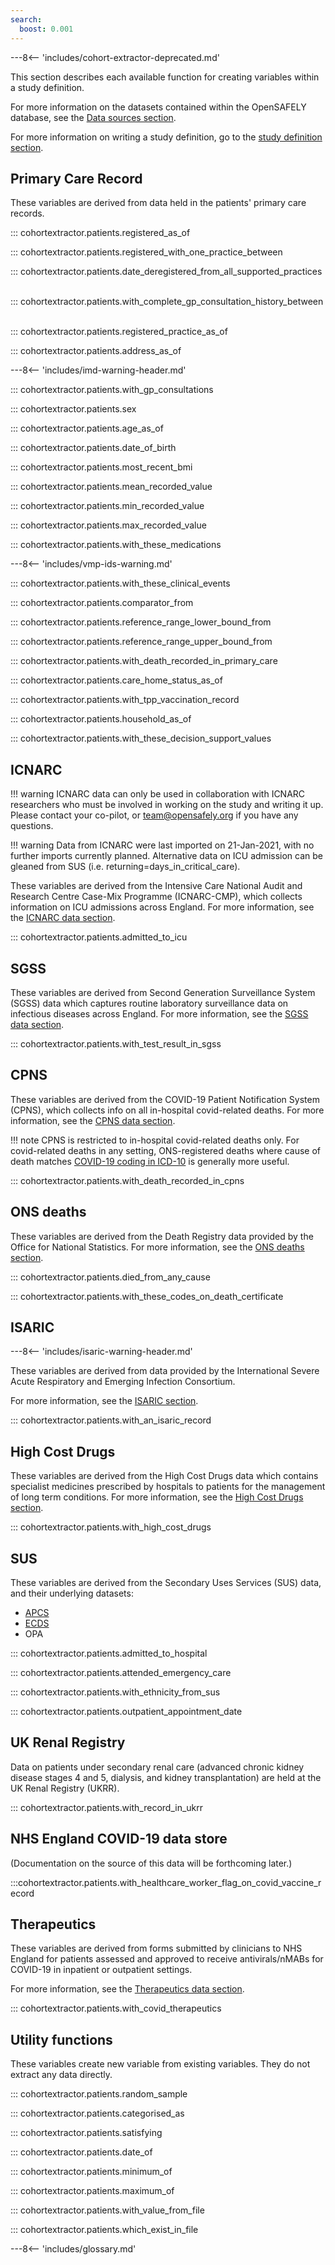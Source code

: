 ```yaml
---
search:
  boost: 0.001
---
```

---8<-- 'includes/cohort-extractor-deprecated.md'

This section describes each available function for creating variables within a study definition.

For more information on the datasets contained within the OpenSAFELY database, see the [Data sources section](data-sources/intro.md).

For more information on writing a study definition, go to the [study definition section](study-def.md).


## Primary Care Record

These variables are derived from data held in the patients' primary care records.
&nbsp;

::: cohortextractor.patients.registered_as_of
&nbsp;

::: cohortextractor.patients.registered_with_one_practice_between
&nbsp;

::: cohortextractor.patients.date_deregistered_from_all_supported_practices
&nbsp;

::: cohortextractor.patients.with_complete_gp_consultation_history_between
&nbsp;

::: cohortextractor.patients.registered_practice_as_of
&nbsp;

::: cohortextractor.patients.address_as_of
&nbsp;

---8<-- 'includes/imd-warning-header.md'

::: cohortextractor.patients.with_gp_consultations
&nbsp;

::: cohortextractor.patients.sex
&nbsp;

::: cohortextractor.patients.age_as_of
&nbsp;

::: cohortextractor.patients.date_of_birth
&nbsp;

::: cohortextractor.patients.most_recent_bmi
&nbsp;

::: cohortextractor.patients.mean_recorded_value
&nbsp;

::: cohortextractor.patients.min_recorded_value
&nbsp;

::: cohortextractor.patients.max_recorded_value
&nbsp;

::: cohortextractor.patients.with_these_medications
&nbsp;

---8<-- 'includes/vmp-ids-warning.md'

::: cohortextractor.patients.with_these_clinical_events
&nbsp;

::: cohortextractor.patients.comparator_from
&nbsp;

::: cohortextractor.patients.reference_range_lower_bound_from
&nbsp;

::: cohortextractor.patients.reference_range_upper_bound_from
&nbsp;

::: cohortextractor.patients.with_death_recorded_in_primary_care
&nbsp;

::: cohortextractor.patients.care_home_status_as_of
&nbsp;

::: cohortextractor.patients.with_tpp_vaccination_record
&nbsp;

::: cohortextractor.patients.household_as_of
&nbsp;

::: cohortextractor.patients.with_these_decision_support_values
&nbsp;

## ICNARC
!!! warning
    ICNARC data can only be used in collaboration with ICNARC researchers who must be involved in working on the study and writing it up.
    Please contact your co-pilot, or <team@opensafely.org> if you have any questions.

!!! warning
    Data from ICNARC were last imported on 21-Jan-2021, with no further imports currently planned. Alternative data on ICU admission can be gleaned from SUS (i.e. returning=days_in_critical_care).

These variables are derived from the Intensive Care National Audit and Research Centre Case-Mix Programme (ICNARC-CMP), which collects information on ICU admissions across England.
For more information, see the [ICNARC data section](data-sources/icnarc.md).
&nbsp;

::: cohortextractor.patients.admitted_to_icu
&nbsp;

## SGSS
These variables are derived from Second Generation Surveillance System (SGSS) data which captures routine laboratory surveillance data on infectious diseases across England.
For more information, see the [SGSS data section](data-sources/sgsscovid.md).
&nbsp;

::: cohortextractor.patients.with_test_result_in_sgss
&nbsp;


## CPNS

These variables are derived from the COVID-19 Patient Notification System (CPNS), which collects info on all in-hospital covid-related deaths.
For more information, see the [CPNS data section](data-sources/cpns.md).

!!! note
    CPNS is restricted to in-hospital covid-related deaths only. For covid-related deaths in any setting, ONS-registered deaths where cause of death matches [COVID-19 coding in ICD-10](https://www.who.int/standards/classifications/classification-of-diseases/emergency-use-icd-codes-for-covid-19-disease-outbreak) is generally more useful.
&nbsp;

::: cohortextractor.patients.with_death_recorded_in_cpns
&nbsp;


## ONS deaths
These variables are derived from the Death Registry data provided by the Office for National Statistics.
For more information, see the [ONS deaths section](data-sources/onsdeaths.md).
&nbsp;

::: cohortextractor.patients.died_from_any_cause
&nbsp;

::: cohortextractor.patients.with_these_codes_on_death_certificate
&nbsp;


## ISARIC
---8<-- 'includes/isaric-warning-header.md'

These variables are derived from data provided by the International Severe Acute Respiratory and Emerging Infection Consortium.

For more information, see the [ISARIC section](data-sources/isaric.md).
&nbsp;

::: cohortextractor.patients.with_an_isaric_record
&nbsp;


## High Cost Drugs
These variables are derived from the High Cost Drugs data which contains specialist medicines prescribed by hospitals to patients for the management of long term conditions.
For more information, see the [High Cost Drugs section](data-sources/hcd.md).

::: cohortextractor.patients.with_high_cost_drugs
&nbsp;


## SUS
These variables are derived from the Secondary Uses Services (SUS) data, and their underlying datasets:

* [APCS](data-sources/apc.md)
* [ECDS](data-sources/ecds.md)
* OPA

::: cohortextractor.patients.admitted_to_hospital
&nbsp;

::: cohortextractor.patients.attended_emergency_care
&nbsp;

::: cohortextractor.patients.with_ethnicity_from_sus
&nbsp;

::: cohortextractor.patients.outpatient_appointment_date
&nbsp;


## UK Renal Registry
Data on patients under secondary renal care (advanced chronic kidney disease stages 4 and 5, dialysis, and kidney transplantation) are held at the UK Renal Registry (UKRR).

::: cohortextractor.patients.with_record_in_ukrr
&nbsp;

## NHS England COVID-19 data store
(Documentation on the source of this data will be forthcoming later.)

:::cohortextractor.patients.with_healthcare_worker_flag_on_covid_vaccine_record



## Therapeutics

These variables are derived from forms submitted by clinicians to NHS England for
patients assessed and approved to receive antivirals/nMABs for COVID-19 in inpatient or outpatient
settings.

For more information, see the [Therapeutics data section](data-sources/therapeutics.md).
&nbsp;

::: cohortextractor.patients.with_covid_therapeutics
&nbsp;


## Utility functions

These variables create new variable from existing variables. They do not extract any data directly.
&nbsp;

::: cohortextractor.patients.random_sample
&nbsp;

::: cohortextractor.patients.categorised_as
&nbsp;

::: cohortextractor.patients.satisfying
&nbsp;

::: cohortextractor.patients.date_of
&nbsp;

::: cohortextractor.patients.minimum_of
&nbsp;

::: cohortextractor.patients.maximum_of
&nbsp;

::: cohortextractor.patients.with_value_from_file
&nbsp;

::: cohortextractor.patients.which_exist_in_file
&nbsp;


---8<-- 'includes/glossary.md'

